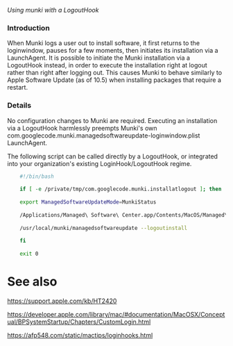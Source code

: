 _Using munki with a LogoutHook_

### Introduction

When Munki logs a user out to install software, it first returns to the loginwindow, pauses for a few moments, then initiates its installation via a LaunchAgent. It is possible to initiate the Munki installation via a LogoutHook instead, in order to execute the installation right at logout rather than right after logging out. This causes Munki to behave similarly to Apple Software Update (as of 10.5) when installing packages that require a restart.


### Details

No configuration changes to Munki are required. Executing an installation via a LogoutHook harmlessly preempts Munki's own com.googlecode.munki.managedsoftwareupdate-loginwindow.plist LaunchAgent.

The following script can be called directly by a LogoutHook, or integrated into your organization's existing LoginHook/LogoutHook regime.

```bash
    #!/bin/bash
    
    if [ -e /private/tmp/com.googlecode.munki.installatlogout ]; then
    
    export ManagedSoftwareUpdateMode=MunkiStatus
    
    /Applications/Managed\ Software\ Center.app/Contents/MacOS/Managed\ Software\ Center&
    
    /usr/local/munki/managedsoftwareupdate --logoutinstall
    
    fi
    
    exit 0
```

# See also

https://support.apple.com/kb/HT2420

https://developer.apple.com/library/mac/#documentation/MacOSX/Conceptual/BPSystemStartup/Chapters/CustomLogin.html

https://afp548.com/static/mactips/loginhooks.html